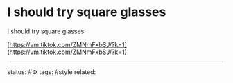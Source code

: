 # I should try square glasses  
I should try square glasses  
  
[https://vm.tiktok.com/ZMNmFxbSJ/?k=1](https://vm.tiktok.com/ZMNmFxbSJ/?k=1)

---
status: #⚙️ 
tags: #style 
related: 
